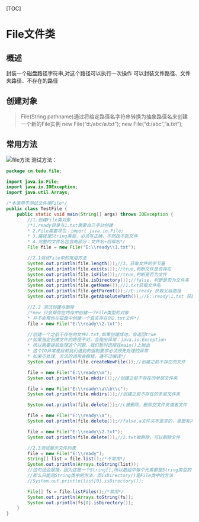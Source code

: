 [TOC]

# File文件类

## 概述

封装一个磁盘路径字符串,对这个路径可以执行一次操作
可以封装文件路径、文件夹路径、不存在的路径

## 创建对象

> File(String pathname)通过将给定路径名字符串转换为抽象路径名来创建一个新的File实例
> new File(“d:/abc/a.txt”);
> new File(“d:/abc”,”a.txt”);

## 常用方法

![file方法](https://img-blog.csdnimg.cn/20210616175436943.png?x-oss-process=image/watermark,type_ZmFuZ3poZW5naGVpdGk,shadow_10,text_aHR0cHM6Ly9ibG9nLmNzZG4ubmV0L3dlaXhpbl80Mzg4NDIzNA==,size_16,color_FFFFFF,t_70)
测试方法：

```java
package cn.tedu.file;

import java.io.File;
import java.io.IOException;
import java.util.Arrays;

/*本类用于测试文件类File*/
public class TestFile {
    public static void main(String[] args) throws IOException {
        //1.创建File类对象
        /*1.ready目录与1.txt需要自己手动创建
        * 2.File需要导包：import java.io.File;
        * 3.路径是String类型，必须写正确，不然找不到文件
        * 4.完整的文件名包含两部分：文件名+后缀名*/
        File file = new File("E:\\ready\\1.txt");

        //2.1测试File中的常用方法
        System.out.println(file.length());//3，获取文件的字节量
        System.out.println(file.exists());//true,判断文件是否存在
        System.out.println(file.isFile());//true,判断是否为文件
        System.out.println(file.isDirectory());//false，判断是否为文件夹
        System.out.println(file.getName());//1.txt获取文件名
        System.out.println(file.getParent());//E:\ready 获取父级路径
        System.out.println(file.getAbsolutePath());//E:\ready\1.txt 获取带盘符的完整路径：绝对路径

        //2.2 测试创建与删除
        /*new 只会帮你在内存中创建一个File类型的对象
        * 并不会帮你在磁盘中创建一个真实存在的2.txt文件*/
        file = new File("E:\\ready\\2.txt");

        //创建一个之前不存在的文件2.txt,如果创建成功，会返回true
        /*如果指定创建文件的路径不对，会抛出异常：java.io.Exception
        * 所以需要提前处理这个问题，我们暂时选择在main()上抛出
        * 这个IO异常是目前我们遇到的强制要求必须预先处理的异常
        * 如果不处理，方法的调用会报错，通不过编译*/
        System.out.println(file.createNewFile());//创建之前不存在的文件

        file = new File("E:\\ready\\m");
        System.out.println(file.mkdir());//创建之前不存在的单层文件夹

        file = new File("E:\\ready\\a\\b\\c");
        System.out.println(file.mkdirs());//创建之前不存在的多层文件夹

        System.out.println(file.delete());//c被删除，删除空文件夹或者文件

        file = new File("E:\\ready\\a");
        System.out.println(file.delete());//false,a文件夹不是空的，里面有内容

        file = new File("E:\\ready\\2.txt");
        System.out.println(file.delete());//2.txt被删除，可以删除文件

        //2.3测试展示文件列表
        file = new File("E:\\ready");
        String[] list = file.list();/*不常用*/
        System.out.println(Arrays.toString(list));
        //这句话会报错，因为这是一个String[],所以数组中每个元素都是String类型的
        //那么只能用String类中的方法，而isDirectory()是File类中的方法
        //System.out.println(list[0].isDirectory());

        File[] fs = file.listFiles();/*常用*/
        System.out.println(Arrays.toString(fs));
        System.out.println(fs[0].isDirectory());
    }
}
```

